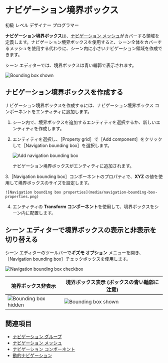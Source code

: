 # ナビゲーション境界ボックス

<span class="label label-doc-level">初級</span>
<span class="label label-doc-audience">レベル デザイナー</span>
<span class="label label-doc-audience">プログラマー</span>

**ナビゲーション境界ボックス**は、[ナビゲーション メッシュ](navigation-meshes.md)がカバーする領域を定義します。ナビゲーション境界ボックスを使用すると、シーン全体をカバーするメッシュを使用する代わりに、シーン内に小さいナビゲーション領域を作成できます。

シーン エディターでは、境界ボックスは青い輪郭で表示されます。

![Bounding box shown](media/navigation-bounding-box-on.jpg)

## ナビゲーション境界ボックスを作成する

ナビゲーション境界ボックスを作成するには、ナビゲーション境界ボックス コンポーネントをエンティティに追加します。

1. シーン内で、境界ボックスを追加するエンティティを選択するか、新しいエンティティを作成します。

2. エンティティを選択し、［Property grid］で［Add component］をクリックして［Navigation bounding box］を選択します。

    ![Add navigation bounding box](media/add-navigation-bounding-box.png)

    ナビゲーション境界ボックスがエンティティに追加されます。

3.［Navigation bounding box］コンポーネントのプロパティで、**XYZ** の値を使用して境界ボックスのサイズを設定します。

    ![Navigation bounding box properties](media/navigation-bounding-box-properties.png)

4. エンティティの **Transform コンポーネント**を使用して、境界ボックスをシーン内に配置します。

## シーン エディターで境界ボックスの表示と非表示を切り替える

シーン エディターのツールバーで**ギズモ オプション** メニューを開き、［Navigation bounding box］チェックボックスを使用します。

![Navigation bounding box checkbox](media/navigation-bounding-box-checkbox.png)

| 境界ボックス非表示 | 境界ボックス表示 (ボックスの青い輪郭に注意)
|----------------------|------------
|![Bounding box hidden](media/navigation-bounding-box-off.jpg)| ![Bounding box shown](media/navigation-bounding-box-on.jpg)

## 関連項目

* [ナビゲーション グループ](navigation-groups.md)
* [ナビゲーション メッシュ](navigation-meshes.md)
* [ナビゲーション コンポーネント](navigation-components.md)
* [動的ナビゲーション](dynamic-navigation.md)
